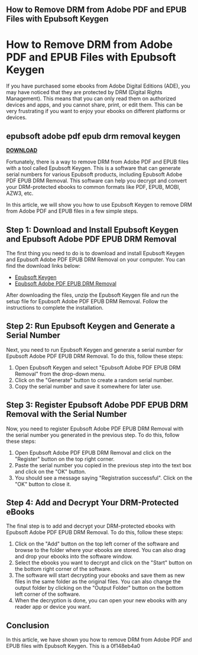 ## How to Remove DRM from Adobe PDF and EPUB Files with Epubsoft Keygen

  
# How to Remove DRM from Adobe PDF and EPUB Files with Epubsoft Keygen
 
If you have purchased some ebooks from Adobe Digital Editions (ADE), you may have noticed that they are protected by DRM (Digital Rights Management). This means that you can only read them on authorized devices and apps, and you cannot share, print, or edit them. This can be very frustrating if you want to enjoy your ebooks on different platforms or devices.
 
## epubsoft adobe pdf epub drm removal keygen


[**DOWNLOAD**](https://www.google.com/url?q=https%3A%2F%2Ftinurll.com%2F2tKGii&sa=D&sntz=1&usg=AOvVaw0js7rHJQoIlzoOuHNaIAsT)

 
Fortunately, there is a way to remove DRM from Adobe PDF and EPUB files with a tool called Epubsoft Keygen. This is a software that can generate serial numbers for various Epubsoft products, including Epubsoft Adobe PDF EPUB DRM Removal. This software can help you decrypt and convert your DRM-protected ebooks to common formats like PDF, EPUB, MOBI, AZW3, etc.
 
In this article, we will show you how to use Epubsoft Keygen to remove DRM from Adobe PDF and EPUB files in a few simple steps.
 
## Step 1: Download and Install Epubsoft Keygen and Epubsoft Adobe PDF EPUB DRM Removal
 
The first thing you need to do is to download and install Epubsoft Keygen and Epubsoft Adobe PDF EPUB DRM Removal on your computer. You can find the download links below:
 
- [Epubsoft Keygen](https://www.epubsoft.com/download/epubsoft-keygen.zip)
- [Epubsoft Adobe PDF EPUB DRM Removal](https://www.epubsoft.com/download/epubsoft-adobe-pdf-epub-drm-removal.exe)

After downloading the files, unzip the Epubsoft Keygen file and run the setup file for Epubsoft Adobe PDF EPUB DRM Removal. Follow the instructions to complete the installation.
 
## Step 2: Run Epubsoft Keygen and Generate a Serial Number
 
Next, you need to run Epubsoft Keygen and generate a serial number for Epubsoft Adobe PDF EPUB DRM Removal. To do this, follow these steps:

1. Open Epubsoft Keygen and select "Epubsoft Adobe PDF EPUB DRM Removal" from the drop-down menu.
2. Click on the "Generate" button to create a random serial number.
3. Copy the serial number and save it somewhere for later use.

## Step 3: Register Epubsoft Adobe PDF EPUB DRM Removal with the Serial Number
 
Now, you need to register Epubsoft Adobe PDF EPUB DRM Removal with the serial number you generated in the previous step. To do this, follow these steps:

1. Open Epubsoft Adobe PDF EPUB DRM Removal and click on the "Register" button on the top right corner.
2. Paste the serial number you copied in the previous step into the text box and click on the "OK" button.
3. You should see a message saying "Registration successful". Click on the "OK" button to close it.

## Step 4: Add and Decrypt Your DRM-Protected eBooks
 
The final step is to add and decrypt your DRM-protected ebooks with Epubsoft Adobe PDF EPUB DRM Removal. To do this, follow these steps:

1. Click on the "Add" button on the top left corner of the software and browse to the folder where your ebooks are stored. You can also drag and drop your ebooks into the software window.
2. Select the ebooks you want to decrypt and click on the "Start" button on the bottom right corner of the software.
3. The software will start decrypting your ebooks and save them as new files in the same folder as the original files. You can also change the output folder by clicking on the "Output Folder" button on the bottom left corner of the software.
4. When the decryption is done, you can open your new ebooks with any reader app or device you want.

## Conclusion
 
In this article, we have shown you how to remove DRM from Adobe PDF and EPUB files with Epubsoft Keygen. This is a
 0f148eb4a0
